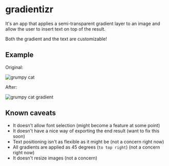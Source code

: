 # gradientizr

It's an app that applies a semi-transparent gradient layer to an image and
allow the user to insert text on top of the result.

Both the gradient and the text are customizable!

## Example

Original:

![grumpy cat](http://i.imgur.com/z1Yr06z.jpg)

After:

![grumpy cat gradient](http://i.imgur.com/TtsxsWL.png)

## Known caveats

* It doesn't allow font selection (might become a feature at some point)
* It doesn't have a nice way of exporting the end result (want to fix this soon)
* Text positioning isn't as flexible as it might be (not a concern right now)
* All gradients are applied as 45 degrees (`to top right`) (not a concern right
  now)
* It doesn't resize images (not a concern)
